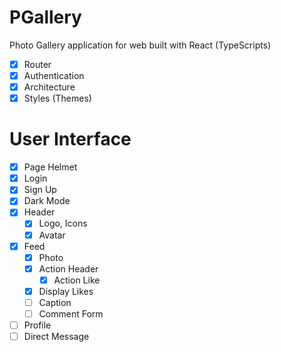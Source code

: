 # PGallery

Photo Gallery application for web built with React (TypeScripts)

- [x] Router
- [x] Authentication
- [x] Architecture
- [x] Styles (Themes)

# User Interface

- [x] Page Helmet
- [x] Login
- [x] Sign Up
- [x] Dark Mode
- [x] Header
  - [x] Logo, Icons
  - [x] Avatar
- [x] Feed
  - [x] Photo
  - [x] Action Header
    - [x] Action Like
  - [x] Display Likes
  - [ ] Caption
  - [ ] Comment Form
- [ ] Profile
- [ ] Direct Message
